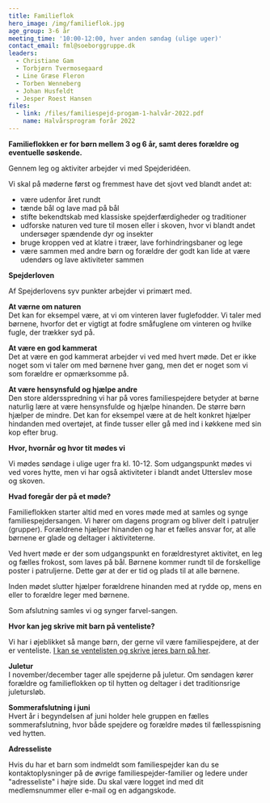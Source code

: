 ```yaml
---
title: Familieflok
hero_image: /img/familieflok.jpg
age_group: 3-6 år
meeting_time: '10:00-12:00, hver anden søndag (ulige uger)'
contact_email: fml@soeborggruppe.dk
leaders:
  - Christiane Gam
  - Torbjørn Tvermosegaard
  - Line Græse Fleron
  - Torben Wenneberg
  - Johan Husfeldt
  - Jesper Roest Hansen
files:
  - link: /files/familiespejd-progam-1-halvår-2022.pdf
    name: Halvårsprogram forår 2022
---
```

**Familieflokken er&nbsp;for børn mellem 3 og 6 år, samt deres forældre og eventuelle søskende.**

Gennem leg og aktiviter arbejder vi med Spejderidéen.

Vi skal på møderne først og fremmest have det sjovt ved blandt andet at:

* være udenfor året rundt
* tænde bål og lave mad på bål
* stifte bekendtskab med klassiske spejderfærdigheder og traditioner
* udforske naturen ved ture til mosen eller i skoven, hvor vi blandt andet undersøger spændende dyr og insekter
* bruge kroppen ved at klatre i træer, lave forhindringsbaner og lege
* være sammen med andre børn og forældre der godt kan lide at være udendørs og lave aktiviteter sammen

**Spejderloven**

Af Spejderlovens syv punkter arbejder vi primært med.

<strong>At værne om naturen<br /></strong>Det kan for eksempel være, at vi om vinteren laver fuglefodder. Vi taler med børnene, hvorfor det er vigtigt at fodre småfuglene om vinteren&nbsp;og hvilke fugle, der trækker syd på.

**At være en god kammerat**<br />Det at være en god kammerat arbejder vi ved med hvert møde. Det er ikke noget som vi taler om med børnene hver gang, men det er noget som vi som forældre er opmærksomme på.

<strong>At være hensynsfuld og hjælpe andre<br /></strong>Den store aldersspredning vi har på vores familiespejdere betyder at børne naturlig lære at være hensynsfulde og hjælpe hinanden. De større børn hjælper de mindre. Det kan for eksempel være at de helt konkret hjælper hindanden med overtøjet, at finde tusser eller gå med ind i køkkene med sin kop efter brug.

**Hvor, hvornår og hvor tit&nbsp;mødes vi**

Vi mødes søndage i ulige uger fra kl. 10-12. Som udgangspunkt mødes vi ved vores hytte, men vi har også aktiviteter i blandt andet Utterslev mose og&nbsp;skoven.

**Hvad foregår der på et møde?**

Familieflokken starter altid med en vores møde med at samles og synge familiespejdersangen. Vi hører om dagens program&nbsp;og bliver delt i patruljer (grupper). Forældrene hjælper hinanden og har et fælles ansvar for, at alle børnene er glade og deltager i aktiviteterne.

Ved hvert møde er der som udgangspunkt en forældrestyret aktivitet, en leg og fælles frokost, som laves på bål. Børnene kommer rundt til de forskellige poster i patruljerne. Dette gør at der er tid og plads til at alle børnene.

Inden mødet slutter&nbsp;hjælper forældrene hinanden med at rydde op, mens en eller to forældre leger med børnene.

Som afslutning samles vi og synger farvel-sangen.

**Hvor kan jeg skrive mit barn på venteliste?**

Vi har i øjeblikket så mange børn, der gerne vil være familiespejdere, at der er venteliste.&nbsp;[I kan se ventelisten og skrive jeres barn på her](/venteliste).

<strong>Juletur<br /></strong>I november/december&nbsp;tager alle spejderne på juletur. Om&nbsp;søndagen kører forældre og&nbsp;familieflokken op til hytten og deltager i det traditionsrige juletursløb.

<strong>Sommerafslutning i juni<br /></strong>Hvert år i begyndelsen af juni holder hele gruppen en fælles sommerafslutning, hvor både spejdere og forældre mødes til fællesspisning ved hytten.

**Adresseliste**

Hvis du har et barn som indmeldt som familiespejder kan du se kontaktoplysninger på de øvrige familiespejder-familier og ledere&nbsp;under "adresseliste" i højre side.&nbsp;Du&nbsp;skal være logget&nbsp;ind med dit medlemsnummer eller e-mail og en adgangskode.
